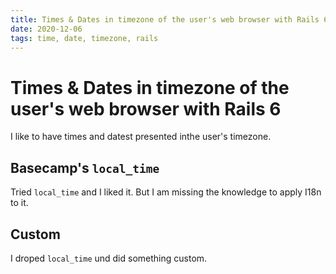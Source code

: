 ```yaml
---
title: Times & Dates in timezone of the user's web browser with Rails 6
date: 2020-12-06
tags: time, date, timezone, rails
---
```


Times & Dates in timezone of the user's web browser with Rails 6
================================================================

I like to have times and datest presented inthe user's timezone.

Basecamp's `local_time`
-----------------------

Tried `local_time` and I liked it. But I am missing the knowledge to apply I18n to it.

Custom
------

I droped `local_time` und did something custom.
